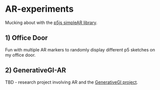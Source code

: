 # AR-experiments

Mucking about with the [p5js simpleAR library](https://github.com/tetunori/p5.simpleAR). 

## 1) Office Door

Fun with multiple AR markers to randomly display different p5 sketches on my office door.

## 2) GenerativeGI-AR

TBD - research project involving AR and the [GenerativeGI project](https://github.com/efredericks/GenerativeGI).
